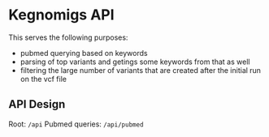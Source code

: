 # Kegnomigs API

This serves the following purposes:

* pubmed querying based on keywords
* parsing of top variants and getings some keywords from that as well
* filtering the large number of variants that are created after the initial run on the vcf file


## API Design

Root: `/api`
Pubmed queries: `/api/pubmed`
